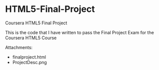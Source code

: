 # HTML5-Final-Project

Coursera HTML5 Final Project

This is the code that I have written to pass the Final Project Exam for the Coursera HTML5 Course

Attachments:

- finalproject.html
- ProjectDesc.png
